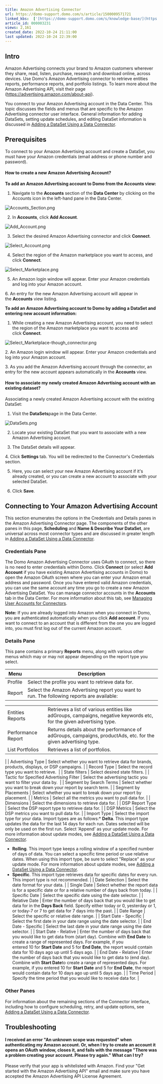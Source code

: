 ```yaml
---
title: Amazon Advertising Connector
url: https://domo-support.domo.com/s/article/1500009571721
linked_kbs:  ['[https://domo-support.domo.com/s/knowledge-base/](https://domo-support.domo.com/s/knowledge-base/)', '[https://domo-support.domo.com/s/](https://domo-support.domo.com/s/)', '[https://domo-support.domo.com/s/topic/0TO5w000000ZammGAC](https://domo-support.domo.com/s/topic/0TO5w000000ZammGAC)', '[https://domo-support.domo.com/s/topic/0TO5w000000ZanLGAS](https://domo-support.domo.com/s/topic/0TO5w000000ZanLGAS)', '[https://domo-support.domo.com/s/topic/0TO5w000000ZaoQGAS](https://domo-support.domo.com/s/topic/0TO5w000000ZaoQGAS)', '[https://domo-support.domo.com/s/article/360042926274](https://domo-support.domo.com/s/article/360042926274)', '[https://domo-support.domo.com/s/article/360042926054](https://domo-support.domo.com/s/article/360042926054)', '[https://domo-support.domo.com/s/article/1500009571721](https://domo-support.domo.com/s/article/1500009571721)', '[https://domo-support.domo.com/s/topic/0TO5w000000ZaoQGAS/api-connectors](https://domo-support.domo.com/s/topic/0TO5w000000ZaoQGAS/api-connectors)', '[https://domo-support.domo.com/s/article/360043429933](https://domo-support.domo.com/s/article/360043429933)', '[https://domo-support.domo.com/s/article/360043429953](https://domo-support.domo.com/s/article/360043429953)', '[https://domo-support.domo.com/s/article/360042925494](https://domo-support.domo.com/s/article/360042925494)', '[https://domo-support.domo.com/s/article/360043429913](https://domo-support.domo.com/s/article/360043429913)', '[https://domo-support.domo.com/s/article/4408174643607](https://domo-support.domo.com/s/article/4408174643607)', '[https://domo-support.domo.com/s/login/](https://domo-support.domo.com/s/login/)']
article_id: 000003231
views: 2,161
created_date: 2022-10-24 21:11:00
last updated: 2022-10-24 22:39:00
---
```




Intro
-----


Amazon Advertising connects your brand to Amazon customers wherever they share, read, listen, purchase, research and download online, across devices. Use Domo's Amazon Advertising connector to retrieve entities reports, performance reports, and portfolio listings. To learn more about the Amazon Advertising API, visit their page (<https://advertising.amazon.com/about-api>).


You connect to your Amazon Advertising account in the Data Center. This topic discusses the fields and menus that are specific to the Amazon Advertising connector user interface. General information for adding DataSets, setting update schedules, and editing DataSet information is discussed in [Adding a DataSet Using a Data Connector](/s/article/360042926274).


Prerequisites
-------------


To connect to your Amazon Advertising account and create a DataSet, you must have your Amazon credentials (email address or phone number and password).



#### How to create a new Amazon Advertising Account?


**To add an Amazon Advertising account to Domo from the Accounts view:**


1. Navigate to the **Accounts** section of the **Data Center** by clicking on the Accounts icon in the left-hand pane in the Data Center.


![Accounts_Section.png](Accounts_Section.png)


2. In **Accounts**, click **Add Account**. 


![Add_Account.png](Add_Account.png)


3. Select the desired Amazon Advertising connector and click **Connect**.


![Select_Account.png](Select_Account.png)


4. Select the region of the Amazon marketplace you want to access, and click **Connect**.


![Select_Marketplace.png](Select_Marketplace.png)


5. An Amazon login window will appear. Enter your Amazon credentials and log into your Amazon account.


6. An entry for the new Amazon Advertising account will appear in the **Accounts** view listing.


**To add an Amazon Advertising account to Domo by adding a DataSet and entering new account information:**


1. While creating a new Amazon Advertising account, you need to select the region of the Amazon marketplace you want to access and click **Connect**. 


![Select_Marketplace-though_connector.png](Select_Marketplace-though_connector.png)


2. An Amazon login window will appear. Enter your Amazon credentials and log into your Amazon account.


3. As you add the Amazon Advertising account through the connector, an entry for the new account appears automatically in the **Accounts** view. 





#### How to associate my newly created Amazon Advertising account with an existing dataset?


Associating a newly created Amazon Advertising account with the existing DataSet:


1. Visit the **DataSets**page in the Data Center. 


![DataSets.png](DataSets.png)


2. Locate your existing DataSet that you want to associate with a new Amazon Advertising account.


3. The DataSet details will appear.


4. Click **Settings** tab. You will be redirected to the Connector's Credentials section.


5. Here, you can select your new Amazon Advertising account if it's already created, or you can create a new account to associate with your selected DataSet. 


6. Click **Save**.



Connecting to Your Amazon Advertising Account
---------------------------------------------


This section enumerates the options in the Credentials and Details panes in the Amazon Advertising Connector page. The components of the other panes in this page, **Scheduling** and **Name & Describe Your DataSet**, are universal across most connector types and are discussed in greater length in [Adding a DataSet Using a Data Connector](/s/article/360042926274).


### Credentials Pane


The Domo Amazon Advertising Connector uses OAuth to connect, so there is no need to enter credentials within Domo. Click **Connect** (or select **Add Account** if you have existing Amazon Advertising accounts in Domo) to open the Amazon OAuth screen where you can enter your Amazon email address and password. Once you have entered valid Amazon credentials, you can use the same account any time you go to create a new Amazon Advertising DataSet. You can manage connector accounts in the **Accounts** tab in the Data Center. For more information about this tab, see [Managing User Accounts for Connectors](/s/article/360042926054).







**Note:** If you are already logged into Amazon when you connect in Domo, you are authenticated automatically when you click **Add account**. If you want to connect to an account that is different from the one you are logged into, you must first log out of the current Amazon account.




### Details Pane


This pane contains a primary **Reports** menu, along with various other menus which may or may not appear depending on the report type you select.




| Menu | Description |
| --- | --- |
| Profile | Select the profile you want to retrieve data for. |
| Report | Select the Amazon Advertising report you want to run. The following reports are available:

|  |  |
| --- | --- |
| Entities Reports | Retrieves a list of various entities like adGroups, campaigns, negative keywords etc, for the given advertising type. |
| Performance Report | Returns details about the performance of adGroups, campaigns, productAds, etc. for the given advertising type. |
| List Portfolios | Retrieves a list of portfolios. |

 |
| Advertising Type | Select whether you want to retrieve data for brands, products, displays, or DSP campaigns. |
| Record Type | Select the record type you want to retrieve.  |
| State filters | Select desired state filters. |
| Tactic for Specified Advertising Filter | Select the advertising tactic you want to filter your data by.  |
| Segment by Search Terms | Select whether you want to break down your report by search term. |
| Segment by Placements | Select whether you want to break down your report by placement. |
| Metrics | Select all the metrics you want to pull data for. |
| Dimensions | Select the dimensions to retrieve data for. |
| DSP Report Type | Select the DSP report type to retrieve data for. |
| DSP Metrics | Select the DSP metrics you want to pull data for. |
| Import Type | Select the import type for your data. Import types are as follows:* **Delta**. This import type updates the data for the last 14 days for each run. Dates selected will be only be used on the first run. Select 'Append' as your update mode. For more information about update modes, see [Adding a DataSet Using a Data Connector](/s/article/360042926274).
* **Rolling**. This import type keeps a rolling window of a specified number of days of data. You can select a specific time period or use relative dates. When using this import type, be sure to select "Replace" as your update mode. For more information about update modes, see [Adding a DataSet Using a Data Connector](/s/article/360042926274).
* **Specific**. This import type retrieves data for specific dates for every run. This import type is not recommended.
 |
| Date Selection | Select the date format for your data. |
| Single Date | Select whether the report data is for a specific date or for a relative number of days back from today. |
| Specific Date | Select the specific date using the date selector. |
| Relative Date | Enter the number of days back that you would like to get data for in the ****Days Back**** field. Specify either today or 0, yesterday or 1, or today-7 or 7 to get data for 7 days into the past. |
| Date Range | Select the specific or relative date range. |
| Start Date - Specific | Select the first date in your date range using the date selector. |
| End Date - Specific | Select the last date in your date range using the date selector. |
| Start Date - Relative | Enter the number of days back that you would like to get data from (start day). Combine with ****************End Date**************** to create a range of represented days.
For example, if you entered 10 for ****************Start Date**************** and 5 for ****************End Date****************, the report would contain data for 10 days ago up until 5 days ago. |
| End Date - Relative | Enter the number of days back that you would like to get data to (end day). Combine with ****************Start Date****************to create a range of represented days.
For example, if you entered 10 for ****************Start Date**************** and 5 for ****************End Date****************, the report would contain data for 10 days ago up until 5 days ago. |
| Time Period | Specify the time period that you would like to receive data for. |


### Other Panes


For information about the remaining sections of the Connector interface, including how to configure scheduling, retry, and update options, see [Adding a DataSet Using a Data Connector](/s/article/360042926274).


Troubleshooting
---------------


#### I received an error "An unknown scope was requested" when authenticating my Amazon account. Or, when I try to create an account it opens an OAuth window, closes it, and fails with the message "There was a problem creating your account. Please try again." What can I try?


Please verify that your app is whitelisted with Amazon. Find your "Get started with the Amazon Advertising API" email and make sure you have accepted the Amazon Advertising API License Agreement.

